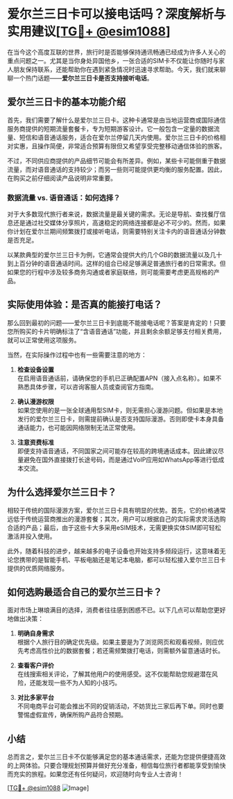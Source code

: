 # 爱尔兰三日卡可以接电话吗？深度解析与实用建议[[TG💪+ @esim1088](https://t.me/s/esim1088)]

在当今这个高度互联的世界，旅行时是否能够保持通讯畅通已经成为许多人关心的重点问题之一。尤其是当你身处异国他乡，一张合适的SIM卡不仅能让你随时与家人朋友保持联系，还能帮助你在遇到紧急情况时迅速寻求帮助。今天，我们就来聊聊一个热门话题——**爱尔兰三日卡是否支持接听电话**。

## 爱尔兰三日卡的基本功能介绍

首先，我们需要了解什么是爱尔兰三日卡。这种卡通常是由当地运营商或国际通信服务商提供的短期流量套餐卡，专为短期游客设计。它一般包含一定量的数据流量、短信和语音通话服务，适合在爱尔兰停留几天内使用。爱尔兰三日卡的价格相对实惠，且操作简便，非常适合预算有限但又希望享受完整移动通信体验的旅客。

不过，不同供应商提供的产品细节可能会有所差异。例如，某些卡可能侧重于数据流量，而对语音通话的支持较少；而另一些则可能提供更均衡的服务配置。因此，在购买之前仔细阅读产品说明非常重要。

### 数据流量 vs. 语音通话：如何选择？

对于大多数现代旅行者来说，数据流量是最关键的需求。无论是导航、查找餐厅信息还是通过社交媒体分享照片，高速稳定的网络连接都是必不可少的。然而，如果你计划在爱尔兰期间频繁拨打或接听电话，则需要特别关注卡内的语音通话分钟数是否充足。

以某款典型的爱尔兰三日卡为例，它通常会提供大约几个GB的数据流量以及几十到上百分钟的语音通话时间。这样的组合已经足够满足普通旅行者的日常需求。但如果您的行程中涉及较多商务沟通或者家庭联络，则可能需要考虑更高规格的产品。

## 实际使用体验：是否真的能接打电话？

那么回到最初的问题——爱尔兰三日卡到底能不能接电话呢？答案是肯定的！只要您所购买的卡片明确标注了“含语音通话”功能，并且剩余余额足够支付相关费用，就可以正常使用这项服务。

当然，在实际操作过程中也有一些需要注意的地方：

1. **检查设备设置**  
   在启用语音通话前，请确保您的手机已正确配置APN（接入点名称）。如果不熟悉具体步骤，可以咨询客服人员或查阅官方指南。
   
2. **确认漫游权限**  
   如果您使用的是一张全球通用型SIM卡，则无需担心漫游问题。但如果是本地发行的爱尔兰三日卡，则需提前确认是否支持国际漫游。否则即使卡本身具备通话能力，也可能因网络限制无法正常使用。

3. **注意资费标准**  
   即便支持语音通话，不同国家之间可能存在较高的跨境通话成本。因此建议尽量避免在国外直接拨打长途号码，而是通过VoIP应用如WhatsApp等进行低成本交流。

## 为什么选择爱尔兰三日卡？

相较于传统的国际漫游方案，爱尔兰三日卡具有明显的优势。首先，它的价格通常远低于传统运营商推出的漫游套餐；其次，用户可以根据自己的实际需求灵活选购合适的产品；最后，由于这些卡大多采用eSIM技术，无需更换实体SIM即可轻松激活并投入使用。

此外，随着科技的进步，越来越多的电子设备也开始支持多频段运行，这意味着无论您携带的是智能手机、平板电脑还是笔记本电脑，都可以轻松接入爱尔兰三日卡提供的优质网络服务。

## 如何选购最适合自己的爱尔兰三日卡？

面对市场上琳琅满目的选择，消费者往往感到困惑不已。以下几点可以帮助您更好地做出决策：

1. **明确自身需求**  
   根据个人旅行目的确定优先级。如果主要是为了浏览网页和观看视频，则应优先考虑高性价比的数据套餐；若还需频繁拨打电话，则需额外留意通话时长。

2. **查看客户评价**  
   在线搜索相关评论，了解其他用户的使用感受。这不仅能帮助您规避潜在风险，还能发现一些不为人知的小技巧。

3. **对比多家平台**  
   不同电商平台可能会推出不同的促销活动，不妨货比三家后再下单。同时也要警惕虚假宣传，确保所购产品符合预期。

## 小结

总而言之，爱尔兰三日卡不仅能够满足您的基本通话需求，还能为您提供便捷高效的上网体验。只要合理规划预算并做好充分准备，相信每位旅行者都能享受到愉快而充实的旅程。如果您还有任何疑问，欢迎随时向专业人士咨询！

[[TG💪+ @esim1088](https://t.me/s/esim1088) ![Image](https://i.postimg.cc/4NQfJmqS/Snipaste-2025-05-13-00-14-12.png)]